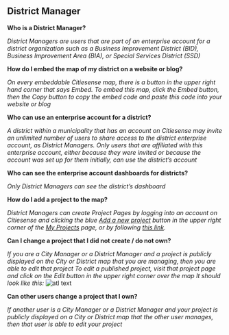 ## District Manager

__Who is a District Manager?__

_District Managers are users that are part of an enterprise account for a district organization such as a Business Improvement District (BID), Business Improvement Area (BIA), or Special Services District (SSD)_

__How do I embed the map of my district on a website or blog?__

_On every embeddable Citiesense map, there is a button in the upper right hand corner that says Embed. To embed this map, click the Embed button, then the Copy button to copy the embed code and paste this code into your website or blog_

__Who can use an enterprise account for a district?__

_A district within a municipality that has an account on Citiesense may invite an unlimited number of users to share access to the district enterprise account, as District Managers.  Only users that are affiliated with this enterprise account, either because they were invited or because the account was set up for them initially, can use the district’s account_ 

__Who can see the enterprise account dashboards for districts?__

_Only District Managers can see the district’s dashboard_

__How do I add a project to the map?__

_District Managers can create Project Pages by logging into an account on Citiesense and clicking the blue [Add a new project](http://www.citiesense.com/projects/new) button in the upper right corner of the [My Projects](http://www.citiesense.com/dashboard) page, or by following [this link](http://www.citiesense.com/projects/new)._ 

__Can I change a project that I did not create / do not own?__

_If you are a City Manager or a District Manager and a project is publicly displayed on the City or District map that you are managing, then you are able to edit that project_
_To edit a published project, visit that project page and click on the Edit button in the upper right corner over the map_
_It should look like this:_ 
![atl text](https://farm2.staticflickr.com/1538/25588290141_ccf92efc0f_b.jpg "edit project button")

__Can other users change a project that I own?__

_If another user is a City Manager or a District Manager and your project is publicly displayed on a City or District map that the other user manages, then that user is able to edit your project_







